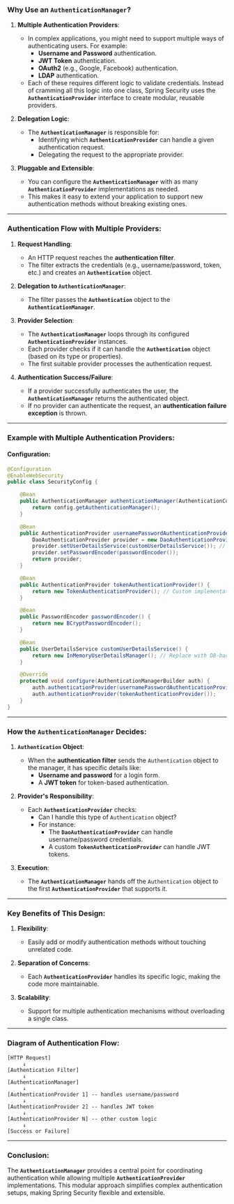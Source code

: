 ### Why Use an `AuthenticationManager`?

1. **Multiple Authentication Providers**:
   - In complex applications, you might need to support multiple ways of authenticating users. For example:
     - **Username and Password** authentication.
     - **JWT Token** authentication.
     - **OAuth2** (e.g., Google, Facebook) authentication.
     - **LDAP** authentication.
   - Each of these requires different logic to validate credentials. Instead of cramming all this logic into one class, Spring Security uses the **`AuthenticationProvider`** interface to create modular, reusable providers.

2. **Delegation Logic**:
   - The **`AuthenticationManager`** is responsible for:
     - Identifying which **`AuthenticationProvider`** can handle a given authentication request.
     - Delegating the request to the appropriate provider.

3. **Pluggable and Extensible**:
   - You can configure the **`AuthenticationManager`** with as many **`AuthenticationProvider`** implementations as needed.
   - This makes it easy to extend your application to support new authentication methods without breaking existing ones.

---

### Authentication Flow with Multiple Providers:

1. **Request Handling**:
   - An HTTP request reaches the **authentication filter**.
   - The filter extracts the credentials (e.g., username/password, token, etc.) and creates an **`Authentication`** object.

2. **Delegation to `AuthenticationManager`**:
   - The filter passes the **`Authentication`** object to the **`AuthenticationManager`**.

3. **Provider Selection**:
   - The **`AuthenticationManager`** loops through its configured **`AuthenticationProvider`** instances.
   - Each provider checks if it can handle the **`Authentication`** object (based on its type or properties).
   - The first suitable provider processes the authentication request.

4. **Authentication Success/Failure**:
   - If a provider successfully authenticates the user, the **`AuthenticationManager`** returns the authenticated object.
   - If no provider can authenticate the request, an **authentication failure exception** is thrown.

---

### Example with Multiple Authentication Providers:

#### Configuration:

```java
@Configuration
@EnableWebSecurity
public class SecurityConfig {

    @Bean
    public AuthenticationManager authenticationManager(AuthenticationConfiguration config) throws Exception {
        return config.getAuthenticationManager();
    }

    @Bean
    public AuthenticationProvider usernamePasswordAuthenticationProvider() {
        DaoAuthenticationProvider provider = new DaoAuthenticationProvider();
        provider.setUserDetailsService(customUserDetailsService()); // Your custom UserDetailsService
        provider.setPasswordEncoder(passwordEncoder());
        return provider;
    }

    @Bean
    public AuthenticationProvider tokenAuthenticationProvider() {
        return new TokenAuthenticationProvider(); // Custom implementation for JWT or token-based authentication
    }

    @Bean
    public PasswordEncoder passwordEncoder() {
        return new BCryptPasswordEncoder();
    }

    @Bean
    public UserDetailsService customUserDetailsService() {
        return new InMemoryUserDetailsManager(); // Replace with DB-backed UserDetailsService for production
    }

    @Override
    protected void configure(AuthenticationManagerBuilder auth) {
        auth.authenticationProvider(usernamePasswordAuthenticationProvider());
        auth.authenticationProvider(tokenAuthenticationProvider());
    }
}
```

---

### How the **`AuthenticationManager`** Decides:

1. **`Authentication` Object**:
   - When the **authentication filter** sends the `Authentication` object to the manager, it has specific details like:
     - **Username and password** for a login form.
     - A **JWT token** for token-based authentication.

2. **Provider's Responsibility**:
   - Each **`AuthenticationProvider`** checks:
     - Can I handle this type of `Authentication` object?
     - For instance:
       - The **`DaoAuthenticationProvider`** can handle username/password credentials.
       - A custom **`TokenAuthenticationProvider`** can handle JWT tokens.

3. **Execution**:
   - The **`AuthenticationManager`** hands off the `Authentication` object to the first **`AuthenticationProvider`** that supports it.

---

### Key Benefits of This Design:

1. **Flexibility**:
   - Easily add or modify authentication methods without touching unrelated code.

2. **Separation of Concerns**:
   - Each **`AuthenticationProvider`** handles its specific logic, making the code more maintainable.

3. **Scalability**:
   - Support for multiple authentication mechanisms without overloading a single class.

---

### Diagram of Authentication Flow:

```
[HTTP Request]
     ↓
[Authentication Filter]
     ↓
[AuthenticationManager]
     ↓
[AuthenticationProvider 1] -- handles username/password
     ↓
[AuthenticationProvider 2] -- handles JWT token
     ↓
[AuthenticationProvider N] -- other custom logic
     ↓
[Success or Failure]
```

---

### Conclusion:

The **`AuthenticationManager`** provides a central point for coordinating authentication while allowing multiple **`AuthenticationProvider`** implementations. This modular approach simplifies complex authentication setups, making Spring Security flexible and extensible.
